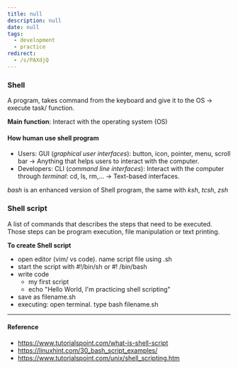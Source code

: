```yaml
---
title: null
description: null
date: null
tags:
  - development
  - practice
redirect:
  - /s/PAXdjQ
---
```


### Shell

A program, takes command from the keyboard and give it to the OS -> execute task/ function.

**Main function**: Interact with the operating system (OS)

#### How human use shell program

- Users: GUI (_graphical user interfaces_): button, icon, pointer, menu, scroll bar -> Anything that helps users to interact with the computer.
- Developers: CLI (_command line interfaces_): Interact with the computer through _terminal_: cd, ls, rm,... -> Text-based interfaces.

_bash_ is an enhanced version of Shell program, the same with _ksh_, _tcsh_, _zsh_

### Shell script

A list of commands that describes the steps that need to be executed. Those steps can be program execution, file manipulation or text printing.

**To create Shell script**

- open editor (vim/ vs code). name script file using .sh
- start the script with #!/bin/sh or #! /bin/bash
- write code
  - my first script
  - echo "Hello World, I'm practicing shell scripting"
- save as filename.sh
- executing: open terminal. type bash filename.sh

---

#### Reference

- <https://www.tutorialspoint.com/what-is-shell-script>
- <https://linuxhint.com/30_bash_script_examples/>
- <https://www.tutorialspoint.com/unix/shell_scripting.htm>
